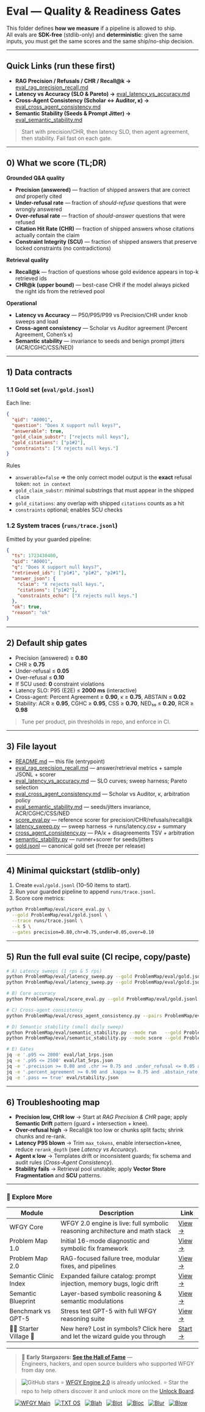 # Eval — Quality & Readiness Gates 

This folder defines **how we measure** if a pipeline is allowed to ship.  
All evals are **SDK-free** (stdlib-only) and **deterministic**: given the same inputs, you must get the same scores and the same ship/no-ship decision.

---

## Quick Links (run these first)

- **RAG Precision / Refusals / CHR / Recall@k →** [eval_rag_precision_recall.md](./eval_rag_precision_recall.md)
- **Latency vs Accuracy (SLO & Pareto) →** [eval_latency_vs_accuracy.md](./eval_latency_vs_accuracy.md)
- **Cross-Agent Consistency (Scholar ↔ Auditor, κ) →** [eval_cross_agent_consistency.md](./eval_cross_agent_consistency.md)
- **Semantic Stability (Seeds & Prompt Jitter) →** [eval_semantic_stability.md](./eval_semantic_stability.md)

> Start with precision/CHR, then latency SLO, then agent agreement, then stability. Fail fast on each gate.

---

## 0) What we score (TL;DR)

**Grounded Q&A quality**
- **Precision (answered)** — fraction of shipped answers that are correct *and* properly cited  
- **Under-refusal rate** — fraction of *should-refuse* questions that were wrongly answered  
- **Over-refusal rate** — fraction of *should-answer* questions that were refused  
- **Citation Hit Rate (CHR)** — fraction of shipped answers whose citations actually contain the claim  
- **Constraint Integrity (SCU)** — fraction of shipped answers that preserve locked constraints (no contradictions)

**Retrieval quality**
- **Recall@k** — fraction of questions whose gold evidence appears in top-k retrieved ids  
- **CHR@k (upper bound)** — best-case CHR if the model always picked the right ids from the retrieved pool

**Operational**
- **Latency vs Accuracy** — P50/P95/P99 vs Precision/CHR under knob sweeps and load  
- **Cross-agent consistency** — Scholar vs Auditor agreement (Percent Agreement, Cohen’s κ)  
- **Semantic stability** — invariance to seeds and benign prompt jitters (ACR/CGHC/CSS/NED)

---

## 1) Data contracts

### 1.1 Gold set (`eval/gold.jsonl`)
Each line:

```json
{
  "qid": "A0001",
  "question": "Does X support null keys?",
  "answerable": true,
  "gold_claim_substr": ["rejects null keys"],
  "gold_citations": ["p1#2"],
  "constraints": ["X rejects null keys."]
}
````

Rules

* `answerable=false` ⇒ the only correct model output is the **exact** refusal token: `not in context`
* `gold_claim_substr`: minimal substrings that must appear in the shipped `claim`
* `gold_citations`: any overlap with shipped `citations` counts as a hit
* `constraints` optional; enables SCU checks

### 1.2 System traces (`runs/trace.jsonl`)

Emitted by your guarded pipeline:

```json
{
  "ts": 1723430400,
  "qid": "A0001",
  "q": "Does X support null keys?",
  "retrieved_ids": ["p1#1", "p1#2", "p2#1"],
  "answer_json": {
    "claim": "X rejects null keys.",
    "citations": ["p1#2"],
    "constraints_echo": ["X rejects null keys."]
  },
  "ok": true,
  "reason": "ok"
}
```

---

## 2) Default ship gates

* Precision (answered) ≥ **0.80**
* CHR ≥ **0.75**
* Under-refusal ≤ **0.05**
* Over-refusal ≤ **0.10**
* If SCU used: **0** constraint violations
* Latency SLO: P95 (E2E) ≤ **2000 ms** (interactive)
* Cross-agent: Percent Agreement ≥ **0.90**, κ ≥ **0.75**, ABSTAIN ≤ **0.02**
* Stability: ACR ≥ **0.95**, CGHC ≥ **0.95**, CSS ≥ **0.70**, NED₅₀ ≤ **0.20**, RCR ≥ **0.98**

> Tune per product, pin thresholds in repo, and enforce in CI.

---

## 3) File layout

- [README.md](./README.md) — this file (entrypoint)
- [eval_rag_precision_recall.md](./eval_rag_precision_recall.md) — answer/retrieval metrics + sample JSONL + scorer
- [eval_latency_vs_accuracy.md](./eval_latency_vs_accuracy.md) — SLO curves; sweep harness; Pareto selection
- [eval_cross_agent_consistency.md](./eval_cross_agent_consistency.md) — Scholar vs Auditor, κ, arbitration policy
- [eval_semantic_stability.md](./eval_semantic_stability.md) — seeds/jitters invariance, ACR/CGHC/CSS/NED
- [score_eval.py](./score_eval.py) — reference scorer for precision/CHR/refusals/recall@k
- [latency_sweep.py](./latency_sweep.py) — sweep harness → runs/latency.csv + summary
- [cross_agent_consistency.py](./cross_agent_consistency.py) — PA/κ + disagreements TSV + arbitration
- [semantic_stability.py](./semantic_stability.py) — runner+scorer for seeds/jitters
- [gold.jsonl](./gold.jsonl) — canonical gold set (freeze per release)


---

## 4) Minimal quickstart (stdlib-only)

1. Create `eval/gold.jsonl` (10–50 items to start).
2. Run your guarded pipeline to append `runs/trace.jsonl`.
3. Score core metrics:

```bash
python ProblemMap/eval/score_eval.py \
  --gold ProblemMap/eval/gold.jsonl \
  --trace runs/trace.jsonl \
  --k 5 \
  --gates precision=0.80,chr=0.75,under=0.05,over=0.10
```

---

## 5) Run the full eval suite (CI recipe, copy/paste)

```bash
# A) Latency sweeps (1 rps & 5 rps)
python ProblemMap/eval/latency_sweep.py --gold ProblemMap/eval/gold.jsonl --rps 1 --duration 30 | tee eval/lat_1rps.json
python ProblemMap/eval/latency_sweep.py --gold ProblemMap/eval/gold.jsonl --rps 5 --duration 60 | tee eval/lat_5rps.json

# B) Core accuracy
python ProblemMap/eval/score_eval.py --gold ProblemMap/eval/gold.jsonl --trace runs/trace.jsonl --k 5 > eval/acc.json

# C) Cross-agent consistency
python ProblemMap/eval/cross_agent_consistency.py --pairs ProblemMap/eval/consistency_pairs.jsonl > eval/consistency.json

# D) Semantic stability (small daily sweep)
python ProblemMap/eval/semantic_stability.py --mode run   --gold ProblemMap/eval/gold.jsonl --http http://localhost:8080/qa --seeds 0,1,2 --jitters none,ws,syn
python ProblemMap/eval/semantic_stability.py --mode score --gold ProblemMap/eval/gold.jsonl --stability runs/stability.jsonl > eval/stability.json

# E) Gates
jq -e '.p95 <= 2000' eval/lat_1rps.json
jq -e '.p95 <= 2500' eval/lat_5rps.json
jq -e '.precision >= 0.80 and .chr >= 0.75 and .under_refusal <= 0.05 and .over_refusal <= 0.10' eval/acc.json
jq -e '.percent_agreement >= 0.90 and .kappa >= 0.75 and .abstain_rate <= 0.02 and .pass==true' eval/consistency.json
jq -e '.pass == true' eval/stability.json
```

---

## 6) Troubleshooting map

* **Precision low, CHR low** → Start at *RAG Precision & CHR* page; apply **Semantic Drift** pattern (guard + intersection + knee).
* **Over-refusal high** → Recall\@k too low or chunks split facts; shrink chunks and re-rank.
* **Latency P95 blown** → Trim `max_tokens`, enable intersection+knee, reduce `rerank_depth` (see *Latency vs Accuracy*).
* **Agent κ low** → Templates drift or inconsistent guards; fix schema and audit rules (*Cross-Agent Consistency*).
* **Stability fails** → Retrieval pool unstable; apply **Vector Store Fragmentation** and **SCU** patterns.

---


### 🧭 Explore More

| Module                | Description                                              | Link     |
|-----------------------|----------------------------------------------------------|----------|
| WFGY Core             | WFGY 2.0 engine is live: full symbolic reasoning architecture and math stack | [View →](https://github.com/onestardao/WFGY/tree/main/core/README.md) |
| Problem Map 1.0       | Initial 16-mode diagnostic and symbolic fix framework    | [View →](https://github.com/onestardao/WFGY/tree/main/ProblemMap/README.md) |
| Problem Map 2.0       | RAG-focused failure tree, modular fixes, and pipelines   | [View →](https://github.com/onestardao/WFGY/blob/main/ProblemMap/rag-architecture-and-recovery.md) |
| Semantic Clinic Index | Expanded failure catalog: prompt injection, memory bugs, logic drift | [View →](https://github.com/onestardao/WFGY/blob/main/ProblemMap/SemanticClinicIndex.md) |
| Semantic Blueprint    | Layer-based symbolic reasoning & semantic modulations   | [View →](https://github.com/onestardao/WFGY/tree/main/SemanticBlueprint/README.md) |
| Benchmark vs GPT-5    | Stress test GPT-5 with full WFGY reasoning suite         | [View →](https://github.com/onestardao/WFGY/tree/main/benchmarks/benchmark-vs-gpt5/README.md) |
| 🧙‍♂️ Starter Village 🏡 | New here? Lost in symbols? Click here and let the wizard guide you through | [Start →](https://github.com/onestardao/WFGY/blob/main/StarterVillage/README.md) |

---

> 👑 **Early Stargazers: [See the Hall of Fame](https://github.com/onestardao/WFGY/tree/main/stargazers)** —  
> Engineers, hackers, and open source builders who supported WFGY from day one.

> <img src="https://img.shields.io/github/stars/onestardao/WFGY?style=social" alt="GitHub stars"> ⭐ [WFGY Engine 2.0](https://github.com/onestardao/WFGY/blob/main/core/README.md) is already unlocked. ⭐ Star the repo to help others discover it and unlock more on the [Unlock Board](https://github.com/onestardao/WFGY/blob/main/STAR_UNLOCKS.md).

<div align="center">

[![WFGY Main](https://img.shields.io/badge/WFGY-Main-red?style=flat-square)](https://github.com/onestardao/WFGY)
&nbsp;
[![TXT OS](https://img.shields.io/badge/TXT%20OS-Reasoning%20OS-orange?style=flat-square)](https://github.com/onestardao/WFGY/tree/main/OS)
&nbsp;
[![Blah](https://img.shields.io/badge/Blah-Semantic%20Embed-yellow?style=flat-square)](https://github.com/onestardao/WFGY/tree/main/OS/BlahBlahBlah)
&nbsp;
[![Blot](https://img.shields.io/badge/Blot-Persona%20Core-green?style=flat-square)](https://github.com/onestardao/WFGY/tree/main/OS/BlotBlotBlot)
&nbsp;
[![Bloc](https://img.shields.io/badge/Bloc-Reasoning%20Compiler-blue?style=flat-square)](https://github.com/onestardao/WFGY/tree/main/OS/BlocBlocBloc)
&nbsp;
[![Blur](https://img.shields.io/badge/Blur-Text2Image%20Engine-navy?style=flat-square)](https://github.com/onestardao/WFGY/tree/main/OS/BlurBlurBlur)
&nbsp;
[![Blow](https://img.shields.io/badge/Blow-Game%20Logic-purple?style=flat-square)](https://github.com/onestardao/WFGY/tree/main/OS/BlowBlowBlow)
&nbsp;
</div>


